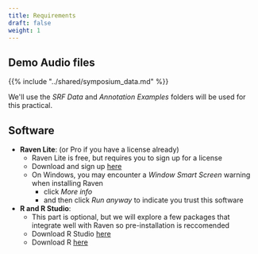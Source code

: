 ```yaml
---
title: Requirements
draft: false
weight: 1
---
```


## Demo Audio files

{{% include "../shared/symposium_data.md" %}}

We'll use the _SRF Data_ and _Annotation Examples_ folders will be used for this practical.

## Software


 - **Raven Lite**: (or Pro if you have a license already)
     - Raven Lite is free, but requires you to sign up for a license
     - Download and sign up [here](https://ravensoundsoftware.com/raven-lite-downloads/)
     - On Windows, you may encounter a _Window Smart Screen_ warning when installing Raven
       - click _More info_ 
       - and then click _Run anyway_ to indicate you trust this software
 - **R and R Studio**:
   - This part is optional, but we will explore a few packages that integrate well with Raven so pre-installation is reccomended
   - Download R Studio [here](https://www.rstudio.com/products/rstudio/download/)
   - Download R [here](https://cran.r-project.org/bin/windows/base/)



